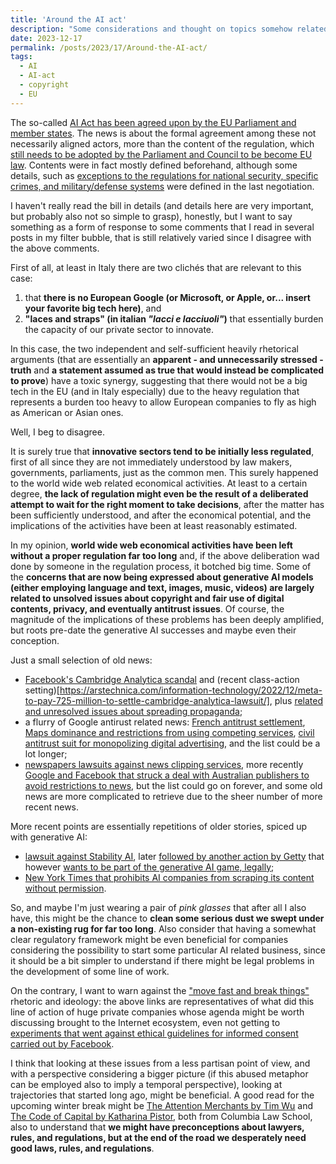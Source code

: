```yaml
---
title: 'Around the AI act'
description: "Some considerations and thought on topics somehow related to the AI act"
date: 2023-12-17
permalink: /posts/2023/17/Around-the-AI-act/
tags:
  - AI
  - AI-act
  - copyright
  - EU
---
```


The so-called [AI Act has been agreed upon by the EU Parliament and member states](https://www.theguardian.com/world/2023/dec/08/eu-agrees-historic-deal-with-worlds-first-laws-to-regulate-ai). The news is about the formal agreement among these not necessarily aligned actors, more than the content of the regulation, which [still needs to be adopted by the Parliament and Council to be become EU law](https://www.europarl.europa.eu/news/en/press-room/20231206IPR15699/artificial-intelligence-act-deal-on-comprehensive-rules-for-trustworthy-ai). Contents were in fact mostly defined beforehand, although some details, such as [exceptions to the regulations for national security, specific crimes, and military/defense systems](https://www.technologyreview.com/2023/12/11/1084942/five-things-you-need-to-know-about-the-eus-new-ai-act/) were defined in the last negotiation.

I haven't really read the bill in details (and details here are very important, but probably also not so simple to grasp), honestly, but I want to say something as a form of response to some comments that I read in several posts in my filter bubble, that is still relatively varied since I disagree with the above comments.

First of all, at least in Italy there are two clichés that are relevant to this case: 
1. that __there is no European Google (or Microsoft, or Apple, or... insert your favorite big tech here)__, and 
2. __"laces and straps" (in italian _"lacci e lacciuoli"_)__ that essentially burden the capacity of our private sector to innovate.

In this case, the two independent and self-sufficient heavily rhetorical arguments (that are essentially an __apparent - and unnecessarily stressed - truth__ and __a statement assumed as true that would instead be complicated to prove__) have a toxic synergy, suggesting that there would not be a big tech in the EU (and in Italy especially) due to the heavy regulation that represents a burden too heavy to allow European companies to fly as high as American or Asian ones.

Well, I beg to disagree.

It is surely true that __innovative sectors tend to be initially less regulated__, first of all since they are not immediately understood by law makers, governments, parliaments, just as the common men. This surely happened to the world wide web related economical activities. At least to a certain degree, __the lack of regulation might even be the result of a deliberated attempt to wait for the right moment to take decisions__, after the matter has been sufficiently understood, and after the economical potential, and the implications of the activities have been at least reasonably estimated.

In my opinion, __world wide web economical activities have been left without a proper regulation far too long__ and, if the above deliberation wad done by someone in the regulation process, it botched big time. Some of the __concerns that are now being expressed about generative AI models (either employing language and text, images, music, videos) are largely related to unsolved issues about copyright and fair use of digital contents, privacy, and eventually antitrust issues__. Of course, the magnitude of the implications of these problems has been deeply amplified, but roots pre-date the generative AI successes and maybe even their conception.

Just a small selection of old news:
- [Facebook's Cambridge Analytica scandal](https://arstechnica.com/tech-policy/2018/03/facebooks-cambridge-analytica-scandal-explained/) and (recent class-action setting)[https://arstechnica.com/information-technology/2022/12/meta-to-pay-725-million-to-settle-cambridge-analytica-lawsuit/], plus [related and unresolved issues about spreading propaganda](https://arstechnica.com/tech-policy/2017/10/facebook-google-and-twitter-tell-congress-they-spread-russian-propaganda/);
- a flurry of Google antirust related news: [French antitrust settlement](https://arstechnica.com/tech-policy/2021/06/google-will-pay-268m-revamp-ad-platform-to-settle-antitrust-claims/), [Maps dominance and restrictions from using competing services](https://arstechnica.com/gadgets/2022/03/googles-next-us-antitrust-issue-google-maps/), [civil antitrust suit for monopolizing digital advertising](https://arstechnica.com/tech-policy/2023/06/googles-ad-tech-dominance-spurs-more-antitrust-charges-report-says/), and the list could be a lot longer;
- [newspapers lawsuits against news clipping services](https://arstechnica.com/tech-policy/2013/03/newspapers-go-all-in-for-copyright-fight-against-clipping-service/?itm_source=parsely-api), more recently [Google and Facebook that struck a deal with Australian publishers to avoid restrictions to news](https://arstechnica.com/tech-policy/2021/02/big-tech-opens-wallet-for-publishers-as-australian-news-code-looms/), but the list could go on forever, and some old news are more complicated to retrieve due to the sheer number of more recent news.

More recent points are essentially repetitions of older stories, spiced up with generative AI:
- [lawsuit against Stability AI](https://arstechnica.com/tech-policy/2023/04/stable-diffusion-copyright-lawsuits-could-be-a-legal-earthquake-for-ai/), later [followed by another action by Getty](https://arstechnica.com/tech-policy/2023/02/getty-sues-stability-ai-for-copying-12m-photos-and-imitating-famous-watermark/) that however [wants to be part of the generative AI game, legally](https://arstechnica.com/tech-policy/2023/10/getty-images-built-a-socially-responsible-ai-tool-that-rewards-artists/);
- [New York Times that prohibits AI companies from scraping its content without permission](https://arstechnica.com/information-technology/2023/08/the-new-york-times-prohibits-ai-vendors-from-devouring-its-content/).

So, and maybe I'm just wearing a pair of _pink glasses_ that after all I also have, this might be the chance to __clean some serious dust we swept under a non-existing rug for far too long__. Also consider that having a somewhat clear regulatory framework might be even beneficial for companies considering the possibility to start some particular AI related business, since it should be a bit simpler to understand if there might be legal problems in the development of some line of work.

On the contrary, I want to warn against the ["move fast and break things"](https://en.wikipedia.org/wiki/Meta_Platforms#History) rhetoric and ideology: the above links are representatives of what did this line of action of huge private companies whose agenda might be worth discussing brought to the Internet ecosystem, even not getting to [experiments that went against ethical guidelines for informed consent carried out by Facebook](https://www.theguardian.com/technology/2014/jun/30/facebook-emotion-study-breached-ethical-guidelines-researchers-say).

I think that looking at these issues from a less partisan point of view, and with a perspective considering a bigger picture (if this abused metaphor can be employed also to imply a temporal perspective), looking at trajectories that started long ago, might be beneficial. A good read for the upcoming winter break might be [The Attention Merchants by Tim Wu](https://www.goodreads.com/book/show/28503628-the-attention-merchants) and [The Code of Capital by Katharina Pistor](https://www.goodreads.com/book/show/42585103-the-code-of-capital?ref=nav_sb_ss_1_12), both from Columbia Law School, also to understand that __we might have preconceptions about lawyers, rules, and regulations, but at the end of the road we desperately need good laws, rules, and regulations__.



